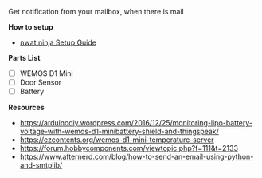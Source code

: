 Get notification from your mailbox, when there is mail

**How to setup**
* [nwat.ninja Setup Guide](http://nwgat.ninja/mailboxninja)

**Parts List**
* [ ] WEMOS D1 Mini
* [ ] Door Sensor
* [ ] Battery

**Resources**
* https://arduinodiy.wordpress.com/2016/12/25/monitoring-lipo-battery-voltage-with-wemos-d1-minibattery-shield-and-thingspeak/
* https://ezcontents.org/wemos-d1-mini-temperature-server
* https://forum.hobbycomponents.com/viewtopic.php?f=111&t=2133
* https://www.afternerd.com/blog/how-to-send-an-email-using-python-and-smtplib/
